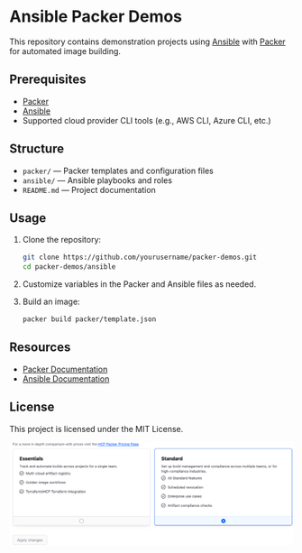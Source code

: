 # Ansible Packer Demos

This repository contains demonstration projects using [Ansible](https://www.ansible.com/) with [Packer](https://www.packer.io/) for automated image building.

## Prerequisites

- [Packer](https://www.packer.io/downloads)
- [Ansible](https://docs.ansible.com/ansible/latest/installation_guide/intro_installation.html)
- Supported cloud provider CLI tools (e.g., AWS CLI, Azure CLI, etc.)

## Structure

- `packer/` — Packer templates and configuration files
- `ansible/` — Ansible playbooks and roles
- `README.md` — Project documentation

## Usage

1. Clone the repository:
    ```sh
    git clone https://github.com/yourusername/packer-demos.git
    cd packer-demos/ansible
    ```

2. Customize variables in the Packer and Ansible files as needed.

3. Build an image:
    ```sh
    packer build packer/template.json
    ```

## Resources

- [Packer Documentation](https://www.packer.io/docs)
- [Ansible Documentation](https://docs.ansible.com/)

## License

This project is licensed under the MIT License.

![alt text](imgs/pricing-tiers.png)